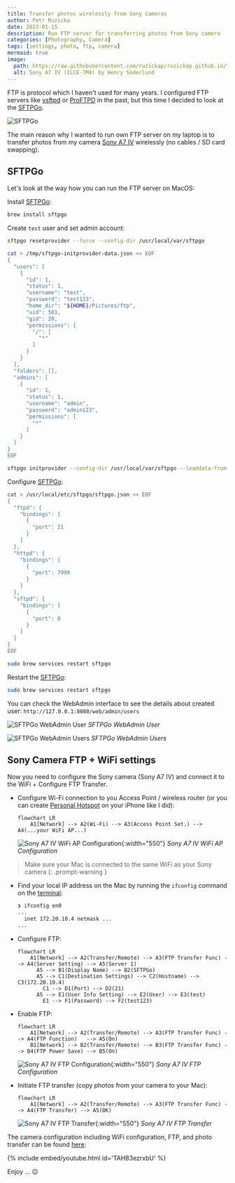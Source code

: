 ```yaml
---
title: Transfer photos wirelessly from Sony Cameras
author: Petr Ruzicka
date: 2023-01-15
description: Run FTP server for transferring photos from Sony camera
categories: [Photography, Camera]
tags: [settings, photo, ftp, camera]
mermaid: true
image:
  path: https://raw.githubusercontent.com/ruzickap/ruzickap.github.io/70de7d813c51bbe21762a340c3fa76ced79dedb0/assets/img/posts/2022/2022-09-02-my-sony-a7-iv-settings/Sony_A7_IV_(ILCE-7M4)_-_by_Henry_S%C3%B6derlund_(51739988735).avif
  alt: Sony A7 IV (ILCE-7M4) by Henry Söderlund
---
```


FTP is protocol which I haven't used for many years. I configured FTP
servers like [vsftpd](https://security.appspot.com/vsftpd.html) or
[ProFTPD](http://www.proftpd.org/) in the past, but this time I decided to look
at the [SFTPGo](https://github.com/drakkan/sftpgo).

![SFTPGo](https://raw.githubusercontent.com/drakkan/sftpgo/5d7f6960f30fc4ba9606d5569dddf8bf5b4764bb/static/img/logo.png
"SFTPGo")

The main reason why I wanted to run own FTP server on my laptop is to transfer
photos from my camera [Sony A7 IV](https://en.wikipedia.org/wiki/Sony_%CE%B17_IV)
wirelessly (no cables / SD card swapping).

## SFTPGo

Let's look at the way how you can run the FTP server on MacOS:

Install [SFTPGo](https://github.com/drakkan/sftpgo):

```bash
brew install sftpgo
```

Create `test` user and set admin account:

```bash
sftpgo resetprovider --force --config-dir /usr/local/var/sftpgo

cat > /tmp/sftpgo-initprovider-data.json << EOF
{
  "users": [
    {
      "id": 1,
      "status": 1,
      "username": "test",
      "password": "test123",
      "home_dir": "${HOME}/Pictures/ftp",
      "uid": 501,
      "gid": 20,
      "permissions": {
        "/": [
          "*"
        ]
      }
    }
  ],
  "folders": [],
  "admins": [
    {
      "id": 1,
      "status": 1,
      "username": "admin",
      "password": "admin123",
      "permissions": [
        "*"
      ]
    }
  ]
}
EOF

sftpgo initprovider --config-dir /usr/local/var/sftpgo --loaddata-from /tmp/sftpgo-initprovider-data.json
```

Configure [SFTPGo](https://github.com/drakkan/sftpgo):

```bash
cat > /usr/local/etc/sftpgo/sftpgo.json << EOF
{
  "ftpd": {
    "bindings": [
      {
        "port": 21
      }
    ]
  },
  "httpd": {
    "bindings": [
      {
        "port": 7999
      }
    ]
  },
  "sftpd": {
    "bindings": [
      {
        "port": 0
      }
    ]
  }
}
EOF

sudo brew services restart sftpgo
```

Restart the [SFTPGo](https://github.com/drakkan/sftpgo):

```bash
sudo brew services restart sftpgo
```

You can check the WebAdmin interface to see the details about created user:
`http://127.0.0.1:8080/web/admin/users`

![SFTPGo WebAdmin User](/assets/img/posts/2023/2023-01-15-ftp-and-sony-camera/sftpgo-webadmin-user.avif)
_SFTPGo WebAdmin User_

![SFTPGo WebAdmin Users](/assets/img/posts/2023/2023-01-15-ftp-and-sony-camera/sftpgo-webadmin-users.avif)
_SFTPGo WebAdmin Users_

## Sony Camera FTP + WiFi settings

Now you need to configure the Sony camera (Sony A7 IV) and connect it to the
WiFi + Configure FTP Transfer.

- Configure Wi-Fi connection to you Access Point / wireless router (or you can create
  [Personal Hotspot](https://support.apple.com/en-us/HT204023) on your iPhone
  like I did):

  ```mermaid
  flowchart LR
      A1[Network] --> A2(Wi-Fi) --> A3(Access Point Set.) --> A4(...your WiFi AP...)
  ```

  ![Sony A7 IV WiFi AP Configuration](/assets/img/posts/2023/2023-01-15-ftp-and-sony-camera/sony-camera-01-wifi-ap-configuration.avif){:width="550"}
  _Sony A7 IV WiFi AP Configuration_

> Make sure your Mac is connected to the same WiFi as your Sony camera
{: .prompt-warning }

- Find your local IP address on the Mac by running the `ifconfig` command on the
[terminal](https://support.apple.com/guide/terminal/open-or-quit-terminal-apd5265185d-f365-44cb-8b09-71a064a42125/mac):

  ```bash
  ❯ ifconfig en0
  ...
    inet 172.20.10.4 netmask ...
  ...
  ```

- Configure FTP:

  ```mermaid
  flowchart LR
      A1[Network] --> A2(Transfer/Remote) --> A3(FTP Transfer Func) --> A4(Server Setting) --> A5(Server 1)
        A5 --> B1(Display Name) --> B2(SFTPGo)
        A5 --> C1(Destination Settings) --> C2(Hostname) --> C3(172.20.10.4)
          C1 --> D1(Port) --> D2(21)
        A5 --> E1(User Info Setting) --> E2(User) --> E3(test)
          E1 --> F1(Password) --> F2(test123)
  ```

- Enable FTP:

  ```mermaid
  flowchart LR
      A1[Network] --> A2(Transfer/Remote) --> A3(FTP Transfer Func) --> A4(FTP Function)   --> A5(On)
      B1[Network] --> B2(Transfer/Remote) --> B3(FTP Transfer Func) --> B4(FTP Power Save) --> B5(On)
  ```

  ![Sony A7 IV FTP Configuration](/assets/img/posts/2023/2023-01-15-ftp-and-sony-camera/sony-camera-02-ftp-configuration.avif){:width="550"}
  _Sony A7 IV FTP Configuration_

- Initiate FTP transfer (copy photos from your camera to your Mac):

  ```mermaid
  flowchart LR
      A1[Network] --> A2(Transfer/Remote) --> A3(FTP Transfer Func) --> A4(FTP Transfer) --> A5(OK)
  ```

  ![Sony A7 IV FTP Transfer](/assets/img/posts/2023/2023-01-15-ftp-and-sony-camera/sony-camera-03-ftp-transfer.avif){:width="550"}
  _Sony A7 IV FTP Transfer_

The camera configuration including WiFi configuration, FTP, and photo transfer
can be found [here](https://youtu.be/TAH83ezrxbU):

{% include embed/youtube.html id='TAH83ezrxbU' %}

Enjoy ... 😉
